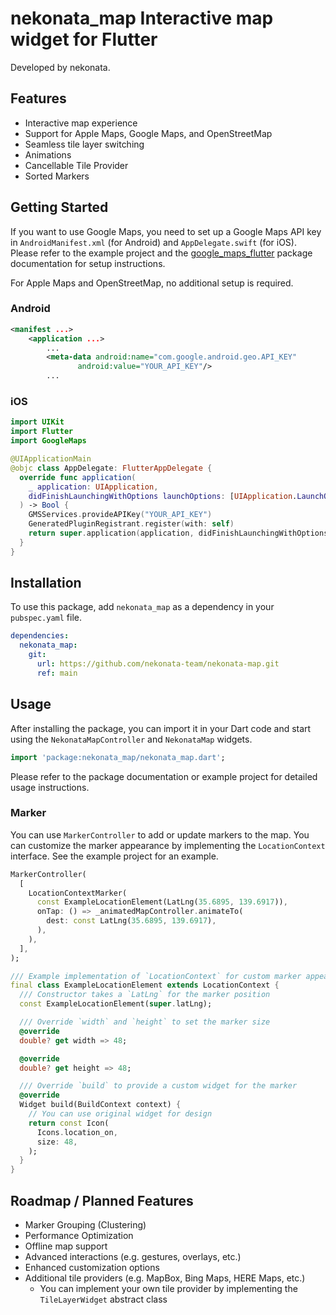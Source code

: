# nekonata_map Interactive map widget for Flutter

Developed by nekonata.

## Features

- Interactive map experience
- Support for Apple Maps, Google Maps, and OpenStreetMap
- Seamless tile layer switching
- Animations
- Cancellable Tile Provider
- Sorted Markers

## Getting Started

If you want to use Google Maps, you need to set up a Google Maps API key in `AndroidManifest.xml` (for Android) and `AppDelegate.swift` (for iOS). Please refer to the example project and the [google_maps_flutter](https://pub.dev/packages/google_maps_flutter) package documentation for setup instructions.

For Apple Maps and OpenStreetMap, no additional setup is required.

### Android

```xml
<manifest ...>
    <application ...>
        ...
        <meta-data android:name="com.google.android.geo.API_KEY"
               android:value="YOUR_API_KEY"/>
        ...

```

### iOS

```swift
import UIKit
import Flutter
import GoogleMaps

@UIApplicationMain
@objc class AppDelegate: FlutterAppDelegate {
  override func application(
    _ application: UIApplication,
    didFinishLaunchingWithOptions launchOptions: [UIApplication.LaunchOptionsKey: Any]?
  ) -> Bool {
    GMSServices.provideAPIKey("YOUR_API_KEY")
    GeneratedPluginRegistrant.register(with: self)
    return super.application(application, didFinishLaunchingWithOptions: launchOptions)
  }
}
```

## Installation

To use this package, add `nekonata_map` as a dependency in your `pubspec.yaml` file.

```yaml
dependencies:
  nekonata_map:
    git:
      url: https://github.com/nekonata-team/nekonata-map.git
      ref: main
```

## Usage

After installing the package, you can import it in your Dart code and start using the `NekonataMapController` and `NekonataMap` widgets.

```dart
import 'package:nekonata_map/nekonata_map.dart';
```

Please refer to the package documentation or example project for detailed usage instructions.

### Marker

You can use `MarkerController` to add or update markers to the map. You can customize the marker appearance by implementing the `LocationContext` interface. See the example project for an example.

```dart
MarkerController(
  [
    LocationContextMarker(
      const ExampleLocationElement(LatLng(35.6895, 139.6917)),
      onTap: () => _animatedMapController.animateTo(
        dest: const LatLng(35.6895, 139.6917),
      ),
    ),
  ],
);

/// Example implementation of `LocationContext` for custom marker appearance
final class ExampleLocationElement extends LocationContext {
  /// Constructor takes a `LatLng` for the marker position
  const ExampleLocationElement(super.latLng);

  /// Override `width` and `height` to set the marker size
  @override
  double? get width => 48;

  @override
  double? get height => 48;

  /// Override `build` to provide a custom widget for the marker
  @override
  Widget build(BuildContext context) {
    // You can use original widget for design
    return const Icon(
      Icons.location_on,
      size: 48,
    );
  }
}
```

## Roadmap / Planned Features

- Marker Grouping (Clustering)
- Performance Optimization
- Offline map support
- Advanced interactions (e.g. gestures, overlays, etc.)
- Enhanced customization options
- Additional tile providers (e.g. MapBox, Bing Maps, HERE Maps, etc.)
  - You can implement your own tile provider by implementing the `TileLayerWidget` abstract class
